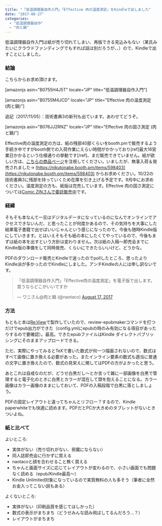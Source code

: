 ```yaml
---
title: "「低温調理器自作入門」「Effective 肉の温度測定」をKindleで出しました"
date: "2017-08-27"
categories: 
  - "低温調理器自作"
  - "肉と鍋"
---
```


低温調理器自作入門は紙が売り切れてしまい、再版できる見込みもない（某氏みたいにクラウドファンディングでもすれば話は別だろうが、、）ので、Kindleで出すことにしました。

### 結論

こちらからお求め頂けます。

\[amazonjs asin="B0755H4J5T" locale="JP" title="低温調理器自作入門"\]

\[amazonjs asin="B0755M4JCD" locale="JP" title="Effective 肉の温度測定 (肉と鍋)"\]

追記（2017/11/05）：技術書典3の新刊も出ています。あわせてどうぞ。

\[amazonjs asin="B076JJ2RNZ" locale="JP" title="Effective 肉の固さ測定 (肉と鍋)"\]

Effective肉の温度測定の方は、紙の残部40部くらいをbooth.pmで販売するよう手続き中ですがbooth側での入荷作業にえらい時間がかかっており\[ref\]最大16営業日かかるという仕様通りの挙動です\[/ref\]、まだ販売できていません。紙が欲しい方は、[こちらの商品ページ](https://nikutonabe.booth.pm/items/598403)を注視してください。いましたが、無事入荷＆発売されました→ [https://nikutonabe.booth.pm/items/598403](https://nikutonabe.booth.pm/items/598403) からお求めください。10/22の技術書典3に残部を持っていくため在庫を引き上げる予定です。9月中にお求めください。温度測定の方も、紙版は完売しています。Effective 肉の固さ測定については[Comic ZINさんで委託販売中](http://shop.comiczin.jp/products/detail.php?product_id=34593)です。

### 経緯

そもそも本なんて一旦はデジタルデータになっているのになんでオンラインでアクセスできないんだ、と思ったことが何度かあるので、その気持ちを大事にした結果電子書籍で出せばいいじゃんという感じになったので。今後も随時Kindle版にしていきます。とはいえそもそも紙の本にしたくてやっているので、今後もまずは紙の本を出すという方針は変わりません。次は紙の入稿～即売会までにKindle版の準備をして同時発売、くらいにできたらいいけど、どうかな。

PDFのダウンロード販売とKindleで迷ったのでpollしたところ、思ったよりKindle派が多かったのでKindleにしました。アンチKindleの人には申し訳ないです。

<blockquote class="twitter-tweet" data-lang="en"><p lang="ja" dir="ltr">「低温調理器自作入門」「Effective肉の温度測定」を電子版で出します。買うならどこがいいですか</p>— ワニさん@肉と鍋 (@naotaco) <a href="https://twitter.com/naotaco/status/898181351966363649">August 17, 2017</a></blockquote>

<script async src="//platform.twitter.com/widgets.js" charset="utf-8"></script>

### 方法

もともと本は[Re:View](https://github.com/kmuto/review)で製作していたので、review-epubmakerコマンドを打つだけでepub出力ができた（config.ymlにepubの時のみ有効になる項目があったりするので要確認）。最高。できたepubファイルはKindle ダイレクトパブリッシングにそのままアップロードできる。

ただ、実際にやってみるとTeXで書いた数式が何一つ描画されないので、数式はすべて画像に置き換える必要があった。またインライン要素の数式も適当に普通の文字に置き換えたので、数式の見栄えに関してはPDFの方がよかったと思う。

あとこれは自戒なのだが、どうせ白黒だし～とか言って雑に一部画像を白黒で管理すると電子化のときに白黒とカラーが混在して頭を抱えることになる。カラー画像はカラー画像のままにしておいて、PDFの入稿段階で白黒に落としましょう。

PDFの固定レイアウトと違ってちゃんとリフロー？するので、Kindle paperwhiteでも快適に読めます。PDFだとPCか大きめのタブレットがないときついよね。

### 紙と比べて

よいところ:

- 実体がない（売り切れがない、邪魔にならない）
- 同人誌即売会に行かずに買える
- naotacoと顔を合わせること無く買える
- ちゃんと画面サイズに応じてレイアウトが変わるので、小さい画面でも問題なく読める（epub/Kindle最高～）
- Kindle Unlimited対象になっているので実質無料の人も多そう（筆者に全然お金入ってこない説もある）

よくないところ:

- 実体がない（印刷品質を感じてほしかった）
- 数式の表示がまちまち（どうせみんな読み飛ばしてるんだろう…？）
- レイアウトがまちまち
